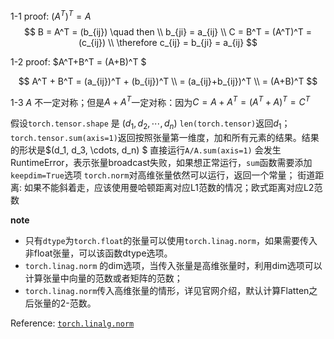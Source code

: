 1-1
proof: $(A^T)^T = A$  
$$
B = A^T = (b_{ij}) \quad then   \\
b_{ji} = a_{ij} \\
C = B^T = (A^T)^T = (c_{ij}) \\
\therefore c_{ij} = b_{ji} = a_{ij} 
$$

1-2
proof: $A^T+B^T = (A+B)^T $ 

$$
A^T + B^T = (a_{ij})^T + (b_{ij})^T \\
= (a_{ij}+b_{ij})^T \\
= (A+B)^T
$$

1-3
$A$ 不一定对称；但是$A+A^T$一定对称：因为$C=A+A^T=(A^T+A)^T=C^T$

假设`torch.tensor.shape` 是 $(d_1, d_2, \cdots, d_n)$
`len(torch.tensor)`返回$d_1$；
`torch.tensor.sum(axis=1)`返回按照张量第一维度，加和所有元素的结果。结果的形状是$(d_1, d_3, \cdots, d_n) $
直接运行`A/A.sum(axis=1)` 会发生RuntimeError，表示张量broadcast失败，如果想正常运行，`sum`函数需要添加`keepdim=True`选项
`torch.norm`对高维张量依然可以运行，返回一个常量；
街道距离: 如果不能斜着走，应该使用曼哈顿距离对应L1范数的情况；欧式距离对应L2范数

**note**
- 只有`dtype`为`torch.float`的张量可以使用`torch.linag.norm`，如果需要传入非float张量，可以该函数dtype选项。
- `torch.linag.norm` 的dim选项，当传入张量是高维张量时，利用dim选项可以计算张量中向量的范数或者矩阵的范数；
- `torch.linag.norm`传入高维张量的情形，详见官网介绍，默认计算Flatten之后张量的2-范数。

Reference:
[`torch.linalg.norm`](https://pytorch.org/docs/stable/generated/torch.linalg.norm.html?highlight=norm#torch.linalg.norm)
